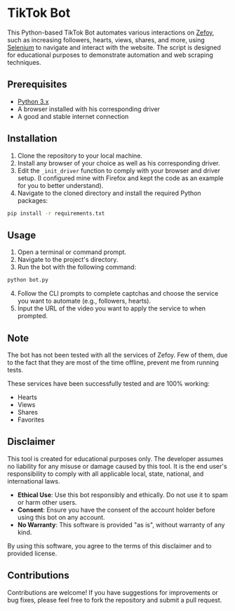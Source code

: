 # TikTok Bot

This Python-based TikTok Bot automates various interactions on [Zefoy](https://zefoy.com/), such as increasing followers, hearts, views, shares, and more, using [Selenium](https://www.selenium.dev/) to navigate and interact with the website. The script is designed for educational purposes to demonstrate automation and web scraping techniques.

## Prerequisites

- [Python 3.x](https://www.python.org/downloads/)
- A browser installed with his corresponding driver
- A good and stable internet connection

## Installation

1. Clone the repository to your local machine.
2. Install any browser of your choice as well as his corresponding driver.
3. Edit the `_init_driver` function to comply with your browser and driver setup. (I configured mine with Firefox and kept the code as an example for you to better understand).
4. Navigate to the cloned directory and install the required Python packages:

```sh
pip install -r requirements.txt
```

## Usage

1. Open a terminal or command prompt.
2. Navigate to the project's directory.
3. Run the bot with the following command:

```sh
python bot.py
```

4. Follow the CLI prompts to complete captchas and choose the service you want to automate (e.g., followers, hearts).
5. Input the URL of the video you want to apply the service to when prompted.

## Note

The bot has not been tested with all the services of Zefoy. Few of them, due to the fact that they are most of the time offline, prevent me from running tests.

These services have been successfully tested and are 100% working:

- Hearts
- Views
- Shares
- Favorites

## Disclaimer

This tool is created for educational purposes only. The developer assumes no liability for any misuse or damage caused by this tool. It is the end user's responsibility to comply with all applicable local, state, national, and international laws.

- **Ethical Use**: Use this bot responsibly and ethically. Do not use it to spam or harm other users.
- **Consent**: Ensure you have the consent of the account holder before using this bot on any account.
- **No Warranty**: This software is provided "as is", without warranty of any kind.

By using this software, you agree to the terms of this disclaimer and to provided license.

## Contributions

Contributions are welcome! If you have suggestions for improvements or bug fixes, please feel free to fork the repository and submit a pull request.
